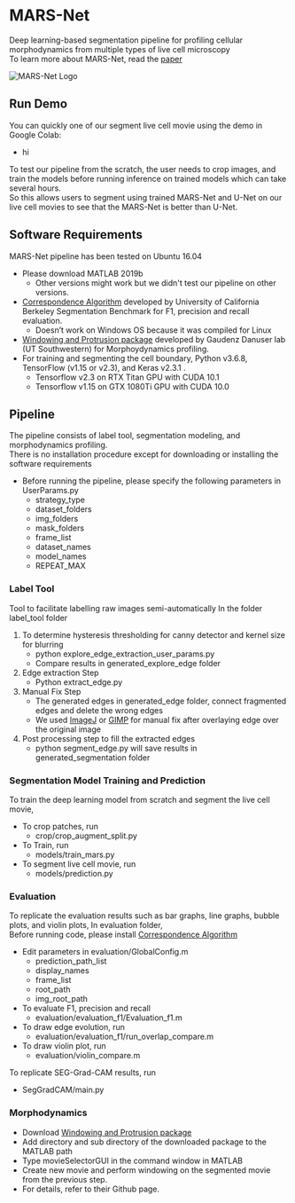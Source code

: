 # MARS-Net
Deep learning-based segmentation pipeline for profiling cellular morphodynamics from multiple types of live cell microscopy  
To learn more about MARS-Net, read the [paper](https://www.biorxiv.org/content/10.1101/191858v3)

![MARS-Net Logo](/assets/NARS-Net_logo.png)

## Run Demo
You can quickly one of our segment live cell movie using the demo in Google Colab:
* hi  
<!-- end of the list -->
To test our pipeline from the scratch, the user needs to crop images, and train the models before running inference on trained models which can take several hours.  
So this allows users to segment using trained MARS-Net and U-Net on our live cell movies to see that the MARS-Net is better than U-Net.

## Software Requirements
MARS-Net pipeline has been tested on Ubuntu 16.04
* Please download MATLAB 2019b
    * Other versions might work but we didn't test our pipeline on other versions.
* [Correspondence Algorithm](https://github.com/davidstutz/extended-berkeley-segmentation-benchmark) developed by University of California Berkeley Segmentation Benchmark for F1, precision and recall evaluation.
    * Doesn’t work on Windows OS because it was compiled for Linux
* [Windowing and Protrusion package](https://github.com/DanuserLab/Windowing-Protrusion) developed by Gaudenz Danuser lab (UT Southwestern) for Morphoydynamics profiling.  
* For training and segmenting the cell boundary, Python v3.6.8, TensorFlow (v1.15 or v2.3), and Keras v2.3.1 .  
    * Tensorflow v2.3 on RTX Titan GPU with CUDA 10.1
    * Tensorflow v1.15 on GTX 1080Ti GPU with CUDA 10.0 

## Pipeline
The pipeline consists of label tool, segmentation modeling, and morphodynamics profiling.    
There is no installation procedure except for downloading or installing the software requirements

* Before running the pipeline, please specify the following parameters in UserParams.py
    * strategy_type
    * dataset_folders
    * img_folders
    * mask_folders
    * frame_list
    * dataset_names 
    * model_names 
    * REPEAT_MAX

### Label Tool
Tool to facilitate labelling raw images semi-automatically
In the folder label_tool folder
1. To determine hysteresis thresholding for canny detector and kernel size for blurring
    * python explore_edge_extraction_user_params.py
    * Compare results in generated_explore_edge folder
1. Edge extraction Step
    * Python extract_edge.py 
1. Manual Fix Step
    * The generated edges in generated_edge folder, connect fragmented edges and delete the wrong edges
    * We used [ImageJ](https://imagej.nih.gov/ij/download.html) or [GIMP](https://www.gimp.org/) for manual fix after overlaying edge over the original image
1. Post processing step to fill the extracted edges
    * python segment_edge.py will save results in generated_segmentation folder


### Segmentation Model Training and Prediction
To train the deep learning model from scratch and segment the live cell movie, 
* To crop patches, run
    * crop/crop_augment_split.py
* To Train, run
    * models/train_mars.py
* To segment live cell movie, run
    * models/prediction.py

### Evaluation
To replicate the evaluation results such as bar graphs, line graphs, bubble plots, and violin plots,
In evaluation folder,  
Before running code, please install [Correspondence Algorithm](https://github.com/davidstutz/extended-berkeley-segmentation-benchmark)  
* Edit parameters in evaluation/GlobalConfig.m
    * prediction_path_list
    * display_names
    * frame_list
    * root_path
    * img_root_path
* To evaluate F1, precision and recall 
    * evaluation/evaluation_f1/Evaluation_f1.m
* To draw edge evolution, run
    * evaluation/evaluation_f1/run_overlap_compare.m
* To draw violin plot, run
    * evaluation/violin_compare.m  
<!-- end of the list -->

To replicate SEG-Grad-CAM results, run
* SegGradCAM/main.py


### Morphodynamics
* Download [Windowing and Protrusion package](https://github.com/DanuserLab/Windowing-Protrusion)
* Add directory and sub directory of the downloaded package to the MATLAB path 
* Type movieSelectorGUI in the command window in MATLAB
* Create new movie and perform windowing on the segmented movie from the previous step.
* For details, refer to their Github page.